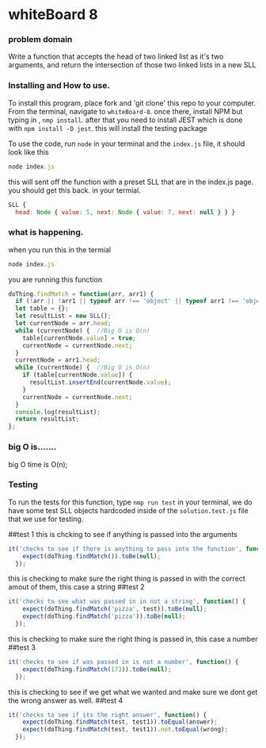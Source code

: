 
# whiteBoard 8

### problem domain

Write a function that accepts the head of two linked list as it's two arguments, and return the intersection of those two linked lists in a new SLL

### Installing and How to use.

To install this program, place fork and 'git clone' this repo to your computer. From the terminal, navigate to  `whiteBoard-8`. once there, install NPM but typing in , `nmp install`. after that you need to install JEST which is done with `npm install -D jest`. this will install the testing package

To use the code, run `node` in your terminal and the `index.js` file, it should look like this
```javascript
node index.js
```

this will sent off the function with a preset SLL that are in the index.js page. you should get this back. in your termial.

```javascript
SLL {
  head: Node { value: 5, next: Node { value: 7, next: null } } }
```


### what is happening.
when you run this in the termial
```javascript
node index.js
```

you are running this function 

```javascript
doThing.findMatch = function(arr, arr1) {
  if (!arr || !arr1 || typeof arr !== 'object' || typeof arr1 !== 'object') return null;
  let table = {};
  let resultList = new SLL();
  let currentNode = arr.head;
  while (currentNode) {  //Big O is O(n)
    table[currentNode.value] = true;
    currentNode = currentNode.next;
  }
  currentNode = arr1.head;
  while (currentNode) {  //Big O is O(n)
    if (table[currentNode.value]) {
      resultList.insertEnd(currentNode.value);
    }
    currentNode = currentNode.next;
  }
  console.log(resultList);
  return resultList;
};
```

### big O is.......
big O time is O(n);

### Testing

To run the tests for this function, type `nmp run test` in your terminal,
we do have some test SLL objects hardcoded inside of the `solution.test.js` file that we use for testing.

##test 1
this is chcking to see if anything is passed into the arguments
```javascript
it('checks to see if there is anything to pass into the function', function() {
    expect(doThing.findMatch()).toBe(null);
  });
  ```
this is checking to make sure the right thing is passed in with the correct amout of them, this case a string
##test 2
```javascript
it('checks to see what was passed in in not a string', function() {
    expect(doThing.findMatch('pizza', test)).toBe(null);
    expect(doThing.findMatch('pizza')).toBe(null);
  });
  ```
this is checking to make sure the right thing is passed in, this case a number
  ##test 3
```javascript
it('checks to see if was passed in is not a number', function() {
    expect(doThing.findMatch(173)).toBe(null);
  });
  ```
this is checking to see if we get what we wanted and make sure we dont get the wrong answer as well.
  ##test 4
```javascript
it('checks to see if its the right answer', function() {
    expect(doThing.findMatch(test, test1)).toEqual(answer);
    expect(doThing.findMatch(test, test1)).not.toEqual(wrong);
  });
  ```